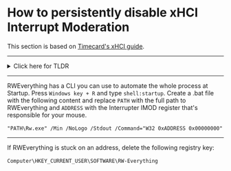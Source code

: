 # How to persistently disable xHCI Interrupt Moderation

This section is based on [Timecard's xHCI guide](https://github.com/djdallmann/GamingPCSetup/tree/master/CONTENT/RESEARCH/PERIPHERALS#q-can-you-define-the-interrupt-moderation-rate-for-usb-controllers-do-different-versions-of-windows-have-different-default-values).

---

<details>
<summary>Click here for TLDR</summary>
</br>

![](runtime%20base.PNG)
![](runtime%20register%20space%20offset.PNG)
![](interrupters.PNG)
![](structural%20parameters.PNG)
![](interrupter.PNG)
![](imod%20register.PNG)

Press `Windows key + R`, type `devmgmt.msc`, press `Enter`, right-click the xHCI controller, click `Properties` and navigate to `Resources`.

![](1.png)

Open RWEverything. Add the `Runtime Register Space Offset` (0x18) to your `Capability Base address` and enter the result in the address field. Add the value in the upper left field (HEX) to your `Capability Base address`. This is your `Runtime Base` address.

![](2.png)

Add the `Interrupt Moderation Register` offset (0x24) to your `Runtime Base` address. This is the address of the IMOD register of the first interrupter.

![](3.png)

The interrupter you're looking for may not always be on the first page. There can be up to 1024 interrupters; however, typically, there are less than 100. The exact count is determined by the value stored at bits 18 to 8 in the `HCSPARAMS1` register (`Capability base address` + 0x4).

To test whether it's the correct location, set the IMOD Interval (last 4 values) to `FA00` (62.5 Hz).

The red number in the top left of the table is a decimal. Convert it to a hexadecimal before adding it to your address.

Alternatively, you can use [this script](https://raw.githubusercontent.com/valleyofdoom/PC-Tuning/main/bin/XHCI-IMOD-Interval.ps1) to automate everything.

</details>

---

RWEverything has a CLI you can use to automate the whole process at Startup. Press `Windows key + R` and type `shell:startup`. Create a .bat file with the following content and replace `PATH` with the full path to RWEverything and `ADDRESS` with the Interrupter IMOD register that's responsible for your mouse.

```
"PATH\Rw.exe" /Min /NoLogo /Stdout /Command="W32 0xADDRESS 0x00000000"
```

---

If RWEverything is stuck on an address, delete the following registry key:

```
Computer\HKEY_CURRENT_USER\SOFTWARE\RW-Everything
```
